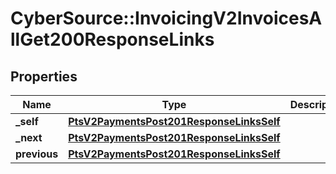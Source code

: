 # CyberSource::InvoicingV2InvoicesAllGet200ResponseLinks

## Properties
Name | Type | Description | Notes
------------ | ------------- | ------------- | -------------
**_self** | [**PtsV2PaymentsPost201ResponseLinksSelf**](PtsV2PaymentsPost201ResponseLinksSelf.md) |  | [optional] 
**_next** | [**PtsV2PaymentsPost201ResponseLinksSelf**](PtsV2PaymentsPost201ResponseLinksSelf.md) |  | [optional] 
**previous** | [**PtsV2PaymentsPost201ResponseLinksSelf**](PtsV2PaymentsPost201ResponseLinksSelf.md) |  | [optional] 


